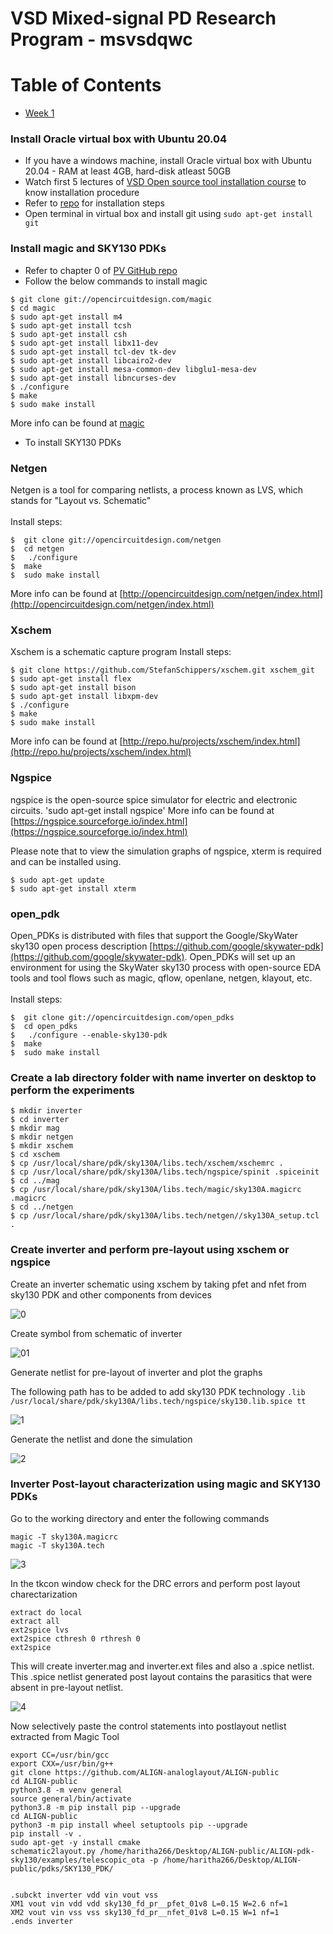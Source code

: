 # VSD Mixed-signal PD Research Program - msvsdqwc

# Table of Contents  
 - [Week 1](https://github.com/Haritha266/msvsdqwc/blob/main/README.md#week-1-day-0)
 
 
 ### Install Oracle virtual box with Ubuntu 20.04
 - If you have a windows machine, install Oracle virtual box with Ubuntu 20.04 - RAM at least 4GB, hard-disk atleast 50GB 
 - Watch first 5 lectures of [VSD Open source tool installation course](https://www.udemy.com/course/vsd-a-complete-guide-to-install-open-source-eda-tools/learn/lecture/6719216#overview) to know installation procedure
 - Refer to [repo](https://github.com/kunalg123/vsdflow) for installation steps
 - Open terminal in virtual box and install git using `sudo apt-get install git`


 ### Install magic and SKY130 PDKs
 - Refer to chapter 0 of [PV GitHub repo](https://github.com/sanampudig/OpenFASoC/tree/main/AUXCELL)
 - Follow the below commands to install magic
  ```
$ git clone git://opencircuitdesign.com/magic
$ cd magic
$ sudo apt-get install m4
$ sudo apt-get install tcsh
$ sudo apt-get install csh
$ sudo apt-get install libx11-dev
$ sudo apt-get install tcl-dev tk-dev
$ sudo apt-get install libcairo2-dev
$ sudo apt-get install mesa-common-dev libglu1-mesa-dev
$ sudo apt-get install libncurses-dev
$ ./configure
$ make
$ sudo make install
```
More info can be found at [magic](http://opencircuitdesign.com/magic/index.html)

- To install SKY130  PDKs
### Netgen
Netgen is a tool for comparing netlists, a process known as LVS, which stands for "Layout vs. Schematic" <br /><br />
Install steps:
```
$  git clone git://opencircuitdesign.com/netgen
$  cd netgen
$	./configure
$  make
$  sudo make install
```
More info can be found at [http://opencircuitdesign.com/netgen/index.html](http://opencircuitdesign.com/netgen/index.html)

### Xschem
Xschem is a schematic capture program
Install steps:
```
$ git clone https://github.com/StefanSchippers/xschem.git xschem_git
$ sudo apt-get install flex
$ sudo apt-get install bison
$ sudo apt-get install libxpm-dev
$ ./configure
$ make
$ sudo make install
```
More info can be found at [http://repo.hu/projects/xschem/index.html](http://repo.hu/projects/xschem/index.html)

### Ngspice
ngspice is the open-source spice simulator for electric and electronic circuits.
'sudo apt-get install ngspice'
More info can be found at [https://ngspice.sourceforge.io/index.html](https://ngspice.sourceforge.io/index.html)

Please note that to view the simulation graphs of ngspice, xterm is required and can be installed using.
```
$ sudo apt-get update
$ sudo apt-get install xterm
```
### open_pdk

Open_PDKs is distributed with files that support the Google/SkyWater sky130 open process description [https://github.com/google/skywater-pdk](https://github.com/google/skywater-pdk). Open_PDKs will set up an environment for using the SkyWater sky130 process with open-source EDA tools and tool flows such as magic, qflow, openlane, netgen, klayout, etc.<br /><br />
Install steps:

```
$  git clone git://opencircuitdesign.com/open_pdks
$  cd open_pdks
$	./configure --enable-sky130-pdk
$  make
$  sudo make install
```
### Create a lab directory folder with name inverter on desktop to perform the experiments

```
$ mkdir inverter
$ cd inverter
$ mkdir mag
$ mkdir netgen
$ mkdir xschem
$ cd xschem
$ cp /usr/local/share/pdk/sky130A/libs.tech/xschem/xschemrc .
$ cp /usr/local/share/pdk/sky130A/libs.tech/ngspice/spinit .spiceinit
$ cd ../mag
$ cp /usr/local/share/pdk/sky130A/libs.tech/magic/sky130A.magicrc .magicrc
$ cd ../netgen
$ cp /usr/local/share/pdk/sky130A/libs.tech/netgen//sky130A_setup.tcl .
```
 ### Create inverter and perform pre-layout using xschem or ngspice
 
 Create an inverter schematic using xschem by taking pfet and nfet from sky130 PDK and other components from devices
 
 ![0](https://user-images.githubusercontent.com/83575446/219820916-7fd332ea-fdbd-4aa6-884f-fab441bd3543.png)
 
 Create symbol from schematic of inverter

 ![01](https://user-images.githubusercontent.com/83575446/219820984-e0c35c21-5c58-4e9f-a23c-03f07582e143.png)

Generate netlist for pre-layout of inverter and plot the graphs

  The following path has to be added to add sky130 PDK technology
  `.lib /usr/local/share/pdk/sky130A/libs.tech/ngspice/sky130.lib.spice tt`
  
![1](https://user-images.githubusercontent.com/83575446/219821214-9c4bf545-06fe-49a8-9c6a-36fda028615b.png)

  Generate the netlist and done the simulation

![2](https://user-images.githubusercontent.com/83575446/219821451-c29c8307-73b6-4923-98cc-994e5f7288d6.png)

### Inverter Post-layout characterization using magic and SKY130 PDKs

Go to the working directory and enter the following commands

```
magic -T sky130A.magicrc
magic -T sky130A.tech
```

![3](https://user-images.githubusercontent.com/83575446/219821583-c82c62ee-89a1-4380-a76c-f0f1d46365b9.png)

In the tkcon window check for the DRC errors and perform post layout charectarization

```
extract do local
extract all
ext2spice lvs
ext2spice cthresh 0 rthresh 0
ext2spice
```
This will create inverter.mag and inverter.ext files and also a .spice netlist. This .spice netlist generated post layout contains the parasitics that were absent in pre-layout netlist.

![4](https://user-images.githubusercontent.com/83575446/219821606-efc30934-0b16-4cad-87f0-7b74ec31652a.png)

Now selectively paste the control statements into postlayout netlist extracted from Magic Tool



 ```
export CC=/usr/bin/gcc
export CXX=/usr/bin/g++
git clone https://github.com/ALIGN-analoglayout/ALIGN-public
cd ALIGN-public
python3.8 -m venv general
source general/bin/activate
python3.8 -m pip install pip --upgrade
cd ALIGN-public
python3 -m pip install wheel setuptools pip --upgrade
pip install -v .
sudo apt-get -y install cmake
schematic2layout.py /home/haritha266/Desktop/ALIGN-public/ALIGN-pdk-sky130/examples/telescopic_ota -p /home/haritha266/Desktop/ALIGN-public/pdks/SKY130_PDK/


.subckt inverter vdd vin vout vss
XM1 vout vin vdd vdd sky130_fd_pr__pfet_01v8 L=0.15 W=2.6 nf=1 
XM2 vout vin vss vss sky130_fd_pr__nfet_01v8 L=0.15 W=1 nf=1 
.ends inverter

```
